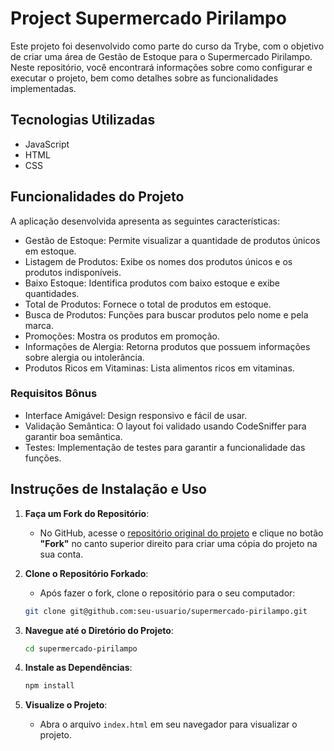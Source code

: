 # Project Supermercado Pirilampo

Este projeto foi desenvolvido como parte do curso da Trybe, com o objetivo de criar uma área de Gestão de Estoque para o Supermercado Pirilampo. Neste repositório, você encontrará informações sobre como configurar e executar o projeto, bem como detalhes sobre as funcionalidades implementadas.

## Tecnologias Utilizadas

- JavaScript
- HTML
- CSS

## Funcionalidades do Projeto

A aplicação desenvolvida apresenta as seguintes características:

- Gestão de Estoque: Permite visualizar a quantidade de produtos únicos em estoque.
- Listagem de Produtos: Exibe os nomes dos produtos únicos e os produtos indisponíveis.
- Baixo Estoque: Identifica produtos com baixo estoque e exibe quantidades.
- Total de Produtos: Fornece o total de produtos em estoque.
- Busca de Produtos: Funções para buscar produtos pelo nome e pela marca.
- Promoções: Mostra os produtos em promoção.
- Informações de Alergia: Retorna produtos que possuem informações sobre alergia ou intolerância.
- Produtos Ricos em Vitaminas: Lista alimentos ricos em vitaminas.

### Requisitos Bônus
- Interface Amigável: Design responsivo e fácil de usar.
- Validação Semântica: O layout foi validado usando CodeSniffer para garantir boa semântica.
- Testes: Implementação de testes para garantir a funcionalidade das funções.

## Instruções de Instalação e Uso

1. **Faça um Fork do Repositório**:
   - No GitHub, acesse o [repositório original do projeto](https://github.com/JyojiTenguam/supermercado-pirilampo) e clique no botão **"Fork"** no canto superior direito para criar uma cópia do projeto na sua conta.

2. **Clone o Repositório Forkado**:
   - Após fazer o fork, clone o repositório para o seu computador:

    ```bash
    git clone git@github.com:seu-usuario/supermercado-pirilampo.git
    ```

3. **Navegue até o Diretório do Projeto**:

    ```bash
    cd supermercado-pirilampo
    ```

4. **Instale as Dependências**:

    ```bash
    npm install
    ```

5. **Visualize o Projeto**:
   - Abra o arquivo `index.html` em seu navegador para visualizar o projeto.
